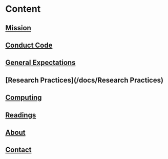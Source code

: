 # Content

## [Mission](/docs/mission)

## [Conduct Code](/docs/conduct)

## [General Expectations](/docs/expectations)

## [Research Practices](/docs/Research Practices)

## [Computing](/docs/computing)

## [Readings](/docs/readings)

## [About](/docs/about)

## [Contact](/docs/contact)